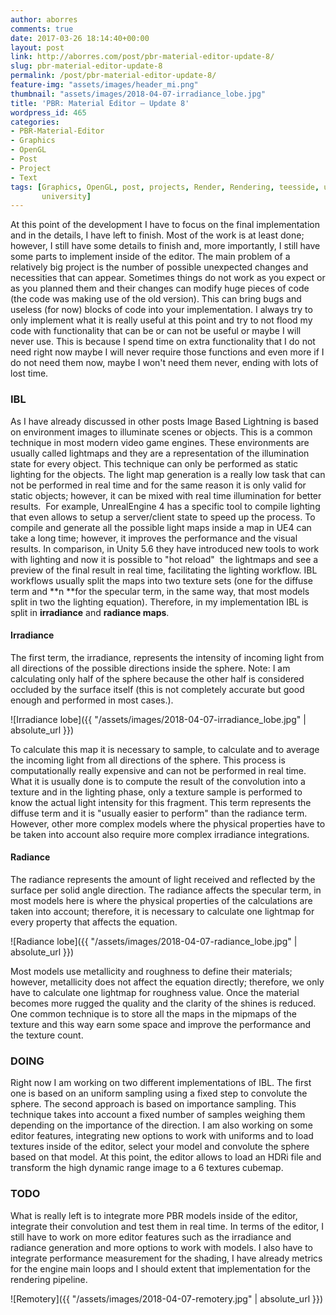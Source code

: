 ```yaml
---
author: aborres
comments: true
date: 2017-03-26 18:14:40+00:00
layout: post
link: http://aborres.com/post/pbr-material-editor-update-8/
slug: pbr-material-editor-update-8
permalink: /post/pbr-material-editor-update-8/
feature-img: "assets/images/header_mi.png"
thumbnail: "assets/images/2018-04-07-irradiance_lobe.jpg"
title: 'PBR: Material Editor – Update 8'
wordpress_id: 465
categories:
- PBR-Material-Editor
- Graphics
- OpenGL
- Post
- Project
- Text
tags: [Graphics, OpenGL, post, projects, Render, Rendering, teesside, uk,
       university]
---
```


At this point of the development I have to focus on the final implementation and in the details, I have left to finish. Most of the work is at least done; however, I still have some details to finish and, more importantly, I still have some parts to implement inside of the editor. The main problem of a relatively big project is the number of possible unexpected changes and necessities that can appear. Sometimes things do not work as you expect or as you planned them and their changes can modify huge pieces of code (the code was making use of the old version). This can bring bugs and useless (for now) blocks of code into your implementation. I always try to only implement what it is really useful at this point and try to not flood my code with functionality that can be or can not be useful or maybe I will never use. This is because I spend time on extra functionality that I do not need right now maybe I will never require those functions and even more if I do not need them now, maybe I won't need them never, ending with lots of lost time.


### IBL


As I have already discussed in other posts Image Based Lightning is based on environment images to illuminate scenes or objects. This is a common technique in most modern video game engines. These environments are usually called lightmaps and they are a representation of the illumination state for every object. This technique can only be performed as static lighting for the objects. The light map generation is a really low task that can not be performed in real time and for the same reason it is only valid for static objects; however, it can be mixed with real time illumination for better results.  For example, UnrealEngine 4 has a specific tool to compile lighting that even allows to setup a server/client state to speed up the process. To compile and generate all the possible light maps inside a map in UE4 can take a long time; however, it improves the performance and the visual results. In comparison, in Unity 5.6 they have introduced new tools to work with lighting and now it is possible to "hot reload"  the lightmaps and see a preview of the final result in real time, facilitating the lighting workflow. IBL workflows usually split the maps into two texture sets (one for the diffuse term and **n **for the specular term, in the same way, that most models split in two the lighting equation). Therefore, in my implementation IBL is split in **irradiance** and **radiance maps**.


#### Irradiance


The first term, the irradiance, represents the intensity of incoming light from all directions of the possible directions inside the sphere. Note: I am calculating only half of the sphere because the other half is considered occluded by the surface itself (this is not completely accurate but good enough and performed in most cases.).

<p class="align_center" markdown="1">
![Irradiance lobe]({{ "/assets/images/2018-04-07-irradiance_lobe.jpg" | absolute_url }})
</p>

To calculate this map it is necessary to sample, to calculate and to average the incoming light from all directions of the sphere. This process is computationally really expensive and can not be performed in real time. What it is usually done is to compute the result of the convolution into a texture and in the lighting phase, only a texture sample is performed to know the actual light intensity for this fragment. This term represents the diffuse term and it is "usually easier to perform" than the radiance term. However, other more complex models where the physical properties have to be taken into account also require more complex irradiance integrations.


#### Radiance


The radiance represents the amount of light received and reflected by the surface per solid angle direction. The radiance affects the specular term, in most models here is where the physical properties of the calculations are taken into account; therefore, it is necessary to calculate one lightmap for every property that affects the equation.


<p class="align_center" markdown="1">
![Radiance lobe]({{ "/assets/images/2018-04-07-radiance_lobe.jpg" | absolute_url }})
</p>


Most models use metallicity and roughness to define their materials; however, metallicity does not affect the equation directly; therefore, we only have to calculate one lightmap for roughness value. Once the material becomes more rugged the quality and the clarity of the shines is reduced. One common technique is to store all the maps in the mipmaps of the texture and this way earn some space and improve the performance and the texture count.


### DOING


Right now I am working on two different implementations of IBL. The first one is based on an uniform sampling using a fixed step to convolute the sphere. The second approach is based on importance sampling. This technique takes into account a fixed number of samples weighing them depending on the importance of the direction. I am also working on some editor features, integrating new options to work with uniforms and to load textures inside of the editor, select your model and convolute the sphere based on that model. At this point, the editor allows to load an HDRi file and transform the high dynamic range image to a 6 textures cubemap.


### TODO


What is really left is to integrate more PBR models inside of the editor, integrate their convolution and test them in real time. In terms of the editor, I still have to work on more editor features such as the irradiance and radiance generation and more options to work with models. I also have to integrate performance measurement for the shading, I have already metrics for the engine main loops and I should extent that implementation for the rendering pipeline.

![Remotery]({{ "/assets/images/2018-04-07-remotery.jpg" | absolute_url }})


